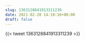 ```yaml
---
slug: 1363128841913311239
date: 2021-02-20 14:10:16+00:00
draft: false
---
```


{{< tweet 1363128841913311239 >}}
